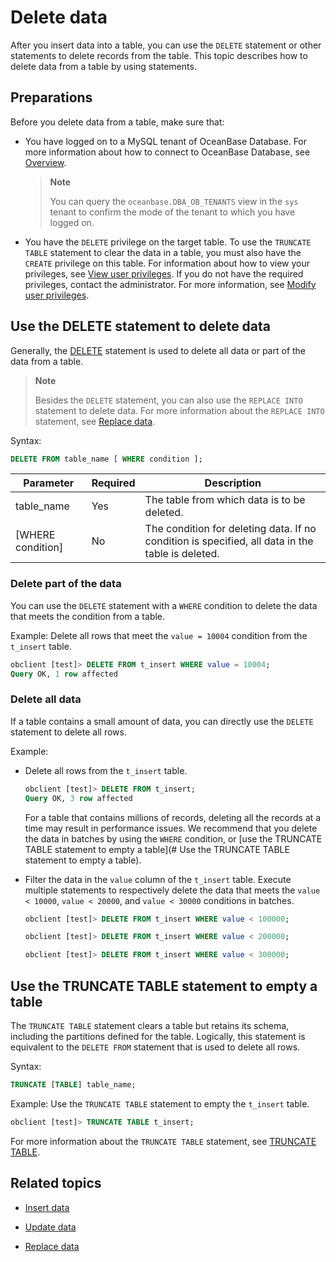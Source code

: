 # Delete data

After you insert data into a table, you can use the `DELETE` statement or other statements to delete records from the table. This topic describes how to delete data from a table by using statements. 

## Preparations

Before you delete data from a table, make sure that:

* You have logged on to a MySQL tenant of OceanBase Database. For more information about how to connect to OceanBase Database, see [Overview](../1.database-connection-with-client-of-mysql-mode/1.connection-methods-overview-of-mysql-mode.md). 

   > **Note**
   >
   > You can query the `oceanbase.DBA_OB_TENANTS` view in the `sys` tenant to confirm the mode of the tenant to which you have logged on. 

* You have the `DELETE` privilege on the target table. To use the `TRUNCATE TABLE` statement to clear the data in a table, you must also have the `CREATE` privilege on this table. For information about how to view your privileges, see [View user privileges](../../../6.manage/5.security-and-permissions/3.access-control/2.user-and-permission/2.permission-of-mysql-mode/4.view-user-permissions-of-mysql-mode.md). If you do not have the required privileges, contact the administrator. For more information, see [Modify user privileges](../../../6.manage/5.security-and-permissions/3.access-control/2.user-and-permission/2.permission-of-mysql-mode/5.modify-user-permissions-of-mysql-mode.md). 

## Use the DELETE statement to delete data

Generally, the [DELETE](../../../7.reference/4.development-reference/1.sql-syntax/2.common-tenant-of-mysql-mode/6.sql-statement-of-mysql-mode/32.delete-of-mysql-mode.md) statement is used to delete all data or part of the data from a table. 

> **Note**
>
> Besides the `DELETE` statement, you can also use the `REPLACE INTO` statement to delete data. For more information about the `REPLACE INTO` statement, see [Replace data](4.replace-data.md). 

Syntax:

```sql
DELETE FROM table_name [ WHERE condition ];
```

| Parameter | Required | Description |
|-------------------------|---------|--------------------------------------------------------|
| table_name | Yes | The table from which data is to be deleted.  |
| [WHERE condition] | No | The condition for deleting data. If no condition is specified, all data in the table is deleted.  |

### Delete part of the data

You can use the `DELETE` statement with a `WHERE` condition to delete the data that meets the condition from a table. 

Example: Delete all rows that meet the `value = 10004` condition from the `t_insert` table.

```sql
obclient [test]> DELETE FROM t_insert WHERE value = 10004;
Query OK, 1 row affected
```

### Delete all data

If a table contains a small amount of data, you can directly use the `DELETE` statement to delete all rows. 

Example:

* Delete all rows from the `t_insert` table. 

   ```sql
   obclient [test]> DELETE FROM t_insert;
   Query OK, 3 row affected
   ```

   For a table that contains millions of records, deleting all the records at a time may result in performance issues. We recommend that you delete the data in batches by using the `WHERE` condition, or [use the TRUNCATE TABLE statement to empty a table](# Use the TRUNCATE TABLE statement to empty a table). 

* Filter the data in the `value` column of the `t_insert` table. Execute multiple statements to respectively delete the data that meets the `value < 10000`, `value < 20000`, and `value < 30000` conditions in batches. 

   ```sql
   obclient [test]> DELETE FROM t_insert WHERE value < 100000;

   obclient [test]> DELETE FROM t_insert WHERE value < 200000;

   obclient [test]> DELETE FROM t_insert WHERE value < 300000;
   ```

## Use the TRUNCATE TABLE statement to empty a table

The `TRUNCATE TABLE` statement clears a table but retains its schema, including the partitions defined for the table. Logically, this statement is equivalent to the `DELETE FROM` statement that is used to delete all rows. 

Syntax:

```sql
TRUNCATE [TABLE] table_name;
```

Example: Use the `TRUNCATE TABLE` statement to empty the `t_insert` table.

```sql
obclient [test]> TRUNCATE TABLE t_insert;
```

For more information about the `TRUNCATE TABLE` statement, see [TRUNCATE TABLE](../../../7.reference/4.development-reference/1.sql-syntax/2.common-tenant-of-mysql-mode/6.sql-statement-of-mysql-mode/89.truncate-table-of-mysql-mode.md). 

## Related topics

* [Insert data](1.insert-data.md)

* [Update data](2.update-data.md)

* [Replace data](4.replace-data.md)